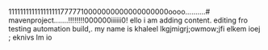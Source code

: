 1111111111111111117777710000000000000000000oooo..........# mavenproject.......!!!!!!!!000000iiiiii0!
ello i am adding content. editing fro testing automation build,.
my name is khaleel
lkgjmigrj;owmow;jfi
elkem ioej ;
eknivs lm io 
